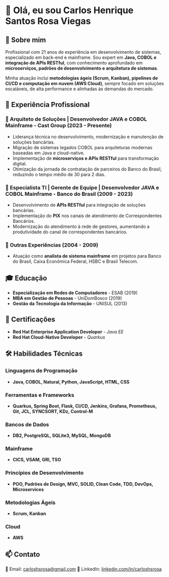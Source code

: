 # 👋 Olá, eu sou Carlos Henrique Santos Rosa Viegas

## 🚀 Sobre mim
Profissional com 21 anos de experiência em desenvolvimento de sistemas, especializado em back-end e mainframe. Sou expert em **Java, COBOL e integração de APIs RESTful**, com conhecimento aprofundado em **microserviços, padrões de desenvolvimento e arquitetura de sistemas**. 

Minha atuação inclui **metodologias ágeis (Scrum, Kanban), pipelines de CI/CD e computação em nuvem (AWS Cloud)**, sempre focado em soluções escaláveis, de alta performance e alinhadas às demandas do mercado.

## 💼 Experiência Profissional
### 🔹 Arquiteto de Soluções | Desenvolvedor JAVA e COBOL Mainframe - Cast Group (2023 - Presente)
- Liderança técnica no desenvolvimento, modernização e manutenção de soluções bancárias.
- Migração de sistemas legados COBOL para arquiteturas modernas baseadas em Java e cloud-native.
- Implementação de **microserviços e APIs RESTful** para transformação digital.
- Otimização da jornada de contratação de parceiros do Banco do Brasil, reduzindo o tempo médio de 30 para 2 dias.

### 🔹 Especialista TI | Gerente de Equipe | Desenvolvedor JAVA e COBOL Mainframe - Banco do Brasil (2009 - 2023)
- Desenvolvimento de **APIs RESTful** para integração de soluções bancárias.
- Implementação do **PIX** nos canais de atendimento de Correspondentes Bancários.
- Modernização do atendimento à rede de gestores, aumentando a produtividade do canal de correspondentes bancários.

### 🔹 Outras Experiências (2004 - 2009)
- Atuação como **analista de sistema mainframe** em projetos para Banco do Brasil, Caixa Econômica Federal, HSBC e Brasil Telecom.

## 🎓 Educação
- **Especialização em Redes de Computadores** - ESAB (2019)
- **MBA em Gestão de Pessoas** - UniDomBosco (2019)
- **Gestão da Tecnologia da Informação** - UNISUL (2013)

## 📜 Certificações
- **Red Hat Enterprise Application Developer** - _Java EE_
- **Red Hat Cloud-Native Developer** - _Quarkus_

## 🛠 Habilidades Técnicas
### Linguagens de Programação
- **Java, COBOL, Natural, Python, JavaScript, HTML, CSS**

### Ferramentas e Frameworks
- **Quarkus, Spring Boot, Flask, CI/CD, Jenkins, Grafana, Prometheus, Git, JCL, SYNCSORT, KDz, Control-M**

### Bancos de Dados
- **DB2, PostgreSQL, SQLite3, MySQL, MongoDB**

### Mainframe
- **CICS, VSAM, GRI, TSO**

### Princípios de Desenvolvimento
- **POO, Padrões de Design, MVC, SOLID, Clean Code, TDD, DevOps, Microservices**

### Metodologias Ágeis
- **Scrum, Kanban**

### Cloud
- **AWS**

## 📫 Contato
📧 Email: [carloshsrosa@gmail.com](mailto:carloshsrosa@gmail.com)
📍 LinkedIn: [linkedin.com/in/carloshsrosa](https://www.linkedin.com/in/carloshsrosa/)
